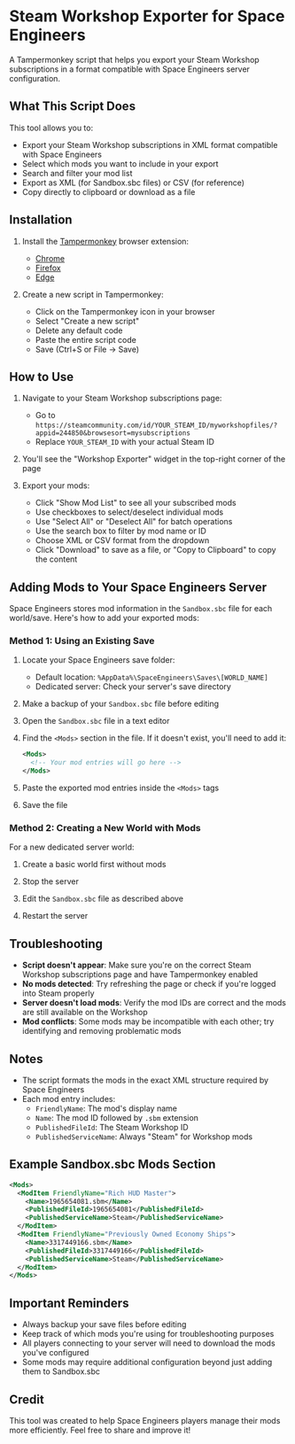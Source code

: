 # Steam Workshop Exporter for Space Engineers

A Tampermonkey script that helps you export your Steam Workshop subscriptions in a format compatible with Space Engineers server configuration.

## What This Script Does

This tool allows you to:
- Export your Steam Workshop subscriptions in XML format compatible with Space Engineers
- Select which mods you want to include in your export
- Search and filter your mod list
- Export as XML (for Sandbox.sbc files) or CSV (for reference)
- Copy directly to clipboard or download as a file

## Installation

1. Install the [Tampermonkey](https://www.tampermonkey.net/) browser extension:
   - [Chrome](https://chrome.google.com/webstore/detail/tampermonkey/dhdgffkkebhmkfjojejmpbldmpobfkfo)
   - [Firefox](https://addons.mozilla.org/en-US/firefox/addon/tampermonkey/)
   - [Edge](https://microsoftedge.microsoft.com/addons/detail/tampermonkey/iikmkjmpaadaobahmlepeloendndfphd)

2. Create a new script in Tampermonkey:
   - Click on the Tampermonkey icon in your browser
   - Select "Create a new script"
   - Delete any default code
   - Paste the entire script code
   - Save (Ctrl+S or File → Save)

## How to Use

1. Navigate to your Steam Workshop subscriptions page:
   - Go to `https://steamcommunity.com/id/YOUR_STEAM_ID/myworkshopfiles/?appid=244850&browsesort=mysubscriptions`
   - Replace `YOUR_STEAM_ID` with your actual Steam ID

2. You'll see the "Workshop Exporter" widget in the top-right corner of the page

3. Export your mods:
   - Click "Show Mod List" to see all your subscribed mods
   - Use checkboxes to select/deselect individual mods
   - Use "Select All" or "Deselect All" for batch operations
   - Use the search box to filter by mod name or ID
   - Choose XML or CSV format from the dropdown
   - Click "Download" to save as a file, or "Copy to Clipboard" to copy the content

## Adding Mods to Your Space Engineers Server

Space Engineers stores mod information in the `Sandbox.sbc` file for each world/save. Here's how to add your exported mods:

### Method 1: Using an Existing Save

1. Locate your Space Engineers save folder:
   - Default location: `%AppData%\SpaceEngineers\Saves\[WORLD_NAME]`
   - Dedicated server: Check your server's save directory

2. Make a backup of your `Sandbox.sbc` file before editing

3. Open the `Sandbox.sbc` file in a text editor

4. Find the `<Mods>` section in the file. If it doesn't exist, you'll need to add it:
   ```xml
   <Mods>
     <!-- Your mod entries will go here -->
   </Mods>
   ```

5. Paste the exported mod entries inside the `<Mods>` tags

6. Save the file

### Method 2: Creating a New World with Mods

For a new dedicated server world:

1. Create a basic world first without mods

2. Stop the server

3. Edit the `Sandbox.sbc` file as described above

4. Restart the server

## Troubleshooting

- **Script doesn't appear**: Make sure you're on the correct Steam Workshop subscriptions page and have Tampermonkey enabled
- **No mods detected**: Try refreshing the page or check if you're logged into Steam properly
- **Server doesn't load mods**: Verify the mod IDs are correct and the mods are still available on the Workshop
- **Mod conflicts**: Some mods may be incompatible with each other; try identifying and removing problematic mods

## Notes

- The script formats the mods in the exact XML structure required by Space Engineers
- Each mod entry includes:
  - `FriendlyName`: The mod's display name
  - `Name`: The mod ID followed by `.sbm` extension
  - `PublishedFileId`: The Steam Workshop ID
  - `PublishedServiceName`: Always "Steam" for Workshop mods

## Example Sandbox.sbc Mods Section

```xml
<Mods>
  <ModItem FriendlyName="Rich HUD Master">
    <Name>1965654081.sbm</Name>
    <PublishedFileId>1965654081</PublishedFileId>
    <PublishedServiceName>Steam</PublishedServiceName>
  </ModItem>
  <ModItem FriendlyName="Previously Owned Economy Ships">
    <Name>3317449166.sbm</Name>
    <PublishedFileId>3317449166</PublishedFileId>
    <PublishedServiceName>Steam</PublishedServiceName>
  </ModItem>
</Mods>
```

## Important Reminders

- Always backup your save files before editing
- Keep track of which mods you're using for troubleshooting purposes
- All players connecting to your server will need to download the mods you've configured
- Some mods may require additional configuration beyond just adding them to Sandbox.sbc

## Credit

This tool was created to help Space Engineers players manage their mods more efficiently. Feel free to share and improve it!
